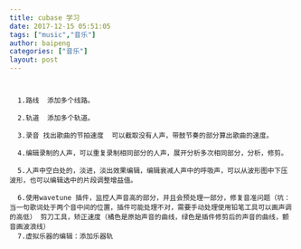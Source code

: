 ```yaml
---
title: cubase 学习
date: 2017-12-15 05:51:05
tags: ["music","音乐"]
author: baipeng
categories: ["音乐"]
layout: post
---
```


#

      1.路线  添加多个线路。
	  
      2.轨道  添加多个轨道。
	  
      3.录音 找出歌曲的节拍速度  可以截取没有人声，带鼓节奏的部分算出歌曲的速度。
	  
      4.编辑录制的人声，可以重复录制相同部分的人声，展开分析多次相同部分，分析，修剪。
	  
      5.人声中空白处的，淡进，淡出效果编辑，编辑衰减人声中的呼吸声，可以从波形图中下压波形，也可以编辑选中的片段调整增益值。
	  
      6.使用wavetune 插件，监控人声音高的部分，并且会预处理一部分，修复音准问题（坑：当一句歌词处于两个音中间的位置，插件可能处理不对，需要手动处理使用铅笔工具可以画声调的高低） 剪刀工具，矫正速度（橘色是原始声音的曲线，绿色是插件修剪后的声音的曲线，颤音画波浪线）
	  7.虚拟乐器的编辑：添加乐器轨